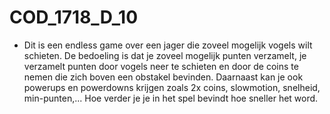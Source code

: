 # COD_1718_D_10
* Dit is een endless game over een jager die zoveel mogelijk vogels wilt schieten. De bedoeling is dat je zoveel mogelijk punten verzamelt, je verzamelt punten door vogels neer te schieten en door de coins te nemen die zich boven een obstakel bevinden. Daarnaast kan je ook powerups en powerdowns krijgen zoals 2x coins, slowmotion, snelheid, min-punten,...
Hoe verder je je in het spel bevindt hoe sneller het word.
